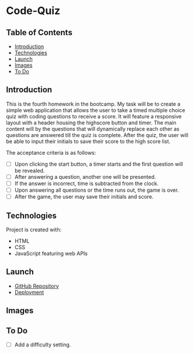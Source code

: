 # Code-Quiz

## Table of Contents

- [Introduction](#introduction)
- [Technologies](#technologies)
- [Launch](#launch)
- [Images](#Images)
- [To Do](#to-do)

## Introduction

This is the fourth homework in the bootcamp. My task will be to create a simple web application that allows the user to take a timed multiple choice quiz with coding questions to receive a score. It will feature a responsive layout with a header housing the highscore button and timer. The main content will by the questions that will dynamically replace each other as questions are answered till the quiz is complete. After the quiz, the user will be able to input their initials to save their score to the high score list.

The acceptance criteria is as follows:

- [ ] Upon clicking the start button, a timer starts and the first question will be revealed.
- [ ] After answering a question, another one will be presented.
- [ ] If the answer is incorrect, time is subtracted from the clock.
- [ ] Upon answering all questions or the time runs out, the game is over.
- [ ] After the game, the user may save their initials and score.

## Technologies

Project is created with:

- HTML
- CSS
- JavaScript featuring web APIs

## Launch

- [GitHub Repository](https://github.com/Connerjm/Code-Quiz)
- [Deployment](https://connerjm.github.io/Code-Quiz/)

## Images

## To Do

- [ ] Add a difficulty setting.
